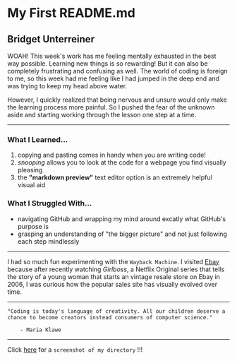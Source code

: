 # My First README.md

## Bridget Unterreiner

WOAH! This week's work has me feeling mentally exhausted in the best way possible. Learning new things is so rewarding! But it can also be completely frustrating and confusing as well. The world of coding is foreign to me, so this week had me feeling like I had jumped in the deep end and was trying to keep my head above water. 

However, I quickly realized that being nervous and unsure would only make the learning process more painful. So I pushed the fear of the unknown aside and starting working through the lesson one step at a time.

---

### What I Learned...

1. copying and pasting comes in handy when you are writing code! 
1. *snooping* allows you to look at the code for a webpage you find visually pleasing
1. the **"markdown preview"** text editor option is an extremely helpful visual aid

### What I Struggled With...

- navigating GitHub and wrapping my mind around excatly what GitHub's purpose is
- grasping an understanding of "the bigger picture" and not just following each step mindlessly

---
I had so much fun experimenting with the `Wayback Machine`. I visited [Ebay](https://www.ebay.com/) because after recently watching *Girlboss*, a Netflix Original series that tells the story of a young woman that starts an vintage resale store on Ebay in 2006, I was curious how the popular sales site has visually evolved over time. 

--- 

```
"Coding is today's language of creativity. All our children deserve a chance to become creators instead consumers of computer science."

    - Maria Klawe
```

---

Click [here](./images/screenshot-1.png) for a `screenshot of my directory` !!!




